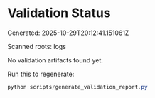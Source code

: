 # Validation Status

Generated: 2025-10-29T20:12:41.151061Z

Scanned roots: logs

No validation artifacts found yet.

Run this to regenerate:

```powershell
python scripts/generate_validation_report.py
```